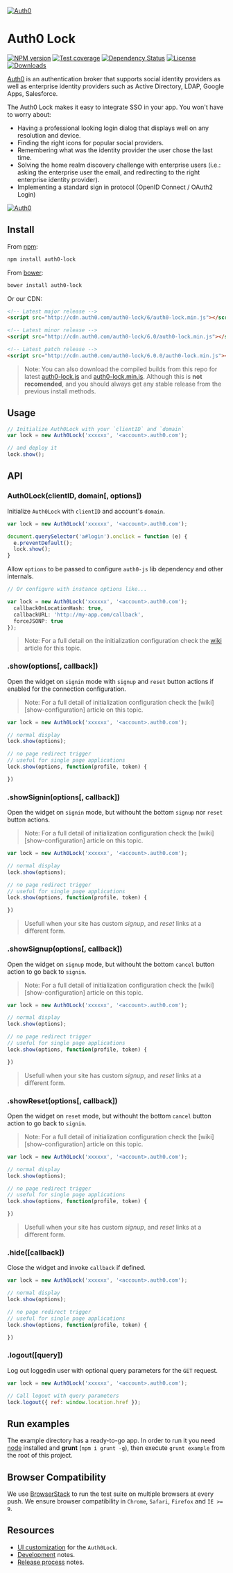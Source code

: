 [![Auth0](https://i.cloudup.com/9sk1vhcfbS.png)](http://auth0.com)

# Auth0 Lock
[![NPM version][npm-image]][npm-url]
[![Test coverage][coveralls-image]][coveralls-url]
[![Dependency Status][david-image]][david-url]
[![License][license-image]][license-url]
[![Downloads][downloads-image]][downloads-url]


[Auth0](https://auth0.com) is an authentication broker that supports social identity providers as well as enterprise identity providers such as Active Directory, LDAP, Google Apps, Salesforce.

The Auth0 Lock makes it easy to integrate SSO in your app. You won't have to worry about:
* Having a professional looking login dialog that displays well on any resolution and device.
* Finding the right icons for popular social providers.
* Remembering what was the identity provider the user chose the last time.
* Solving the home realm discovery challenge with enterprise users (i.e.: asking the enterprise user the email, and redirecting to the right enterprise identity provider).
* Implementing a standard sign in protocol (OpenID Connect / OAuth2 Login)

[![Auth0](https://i.cloudup.com/6opoEX_Z9z.png)](http://auth0.com)

## Install

From [npm](https://npmjs.org):

```sh
npm install auth0-lock
```

From [bower](http://bower.io):

```sh
bower install auth0-lock
```

Or our CDN:

```html
<!-- Latest major release -->
<script src="http://cdn.auth0.com/auth0-lock/6/auth0-lock.min.js"></script>

<!-- Latest minor release -->
<script src="http://cdn.auth0.com/auth0-lock/6.0/auth0-lock.min.js"></script>

<!-- Latest patch release -->
<script src="http://cdn.auth0.com/auth0-lock/6.0.0/auth0-lock.min.js"></script>
```

> Note: You can also download the compiled builds from this repo for latest [auth0-lock.js][download1] and [auth0-lock.min.js][download2]. Although this is **not recomended**, and you should always get any stable release from the previous install methods.

## Usage

```js
// Initialize Auth0Lock with your `clientID` and `domain`
var lock = new Auth0Lock('xxxxxx', '<account>.auth0.com');

// and deploy it
lock.show();
```

## API

### Auth0Lock(clientID, domain[, options])

Initialize `Auth0Lock` with `clientID` and account's `domain`.

```js
var lock = new Auth0Lock('xxxxxx', '<account>.auth0.com');

document.querySelector('a#login').onclick = function (e) {
  e.preventDefault();
  lock.show();
}
```

Allow `options` to be passed to configure `auth0-js` lib dependency and other internals.

```js
// Or configure with instance options like...

var lock = new Auth0Lock('xxxxxx', '<account>.auth0.com');
  callbackOnLocationHash: true,
  callbackURL: 'http://my-app.com/callback',
  forceJSONP: true
});

```

> Note: For a full detail on the initialization configuration check the [wiki][initialization-configuration] article for this topic.


### **.show(options[, callback])**

Open the widget on `signin` mode  with `signup` and `reset` button actions if enabled for the connection configuration.

> Note: For a full detail of initialization configuration check the [wiki][show-configuration] article on this topic.

```js
var lock = new Auth0Lock('xxxxxx', '<account>.auth0.com');

// normal display
lock.show(options);

// no page redirect trigger
// useful for single page applications
lock.show(options, function(profile, token) {

})
```

### **.showSignin(options[, callback])**

Open the widget on `signin` mode, but withouht the bottom `signup` nor `reset` button actions.

> Note: For a full detail of initialization configuration check the [wiki][show-configuration] article on this topic.

```js
var lock = new Auth0Lock('xxxxxx', '<account>.auth0.com');

// normal display
lock.show(options);

// no page redirect trigger
// useful for single page applications
lock.show(options, function(profile, token) {

})
```
> Usefull when your site has custom *signup*, and *reset* links at a different form.

### **.showSignup(options[, callback])**

Open the widget on `signup` mode, but withouht the bottom `cancel` button action to go back to `signin`.

> Note: For a full detail of initialization configuration check the [wiki][show-configuration] article on this topic.

```js
var lock = new Auth0Lock('xxxxxx', '<account>.auth0.com');

// normal display
lock.show(options);

// no page redirect trigger
// useful for single page applications
lock.show(options, function(profile, token) {

})
```
> Usefull when your site has custom *signup*, and *reset* links at a different form.

### **.showReset(options[, callback])**

Open the widget on `reset` mode, but withouht the bottom `cancel` button action to go back to `signin`.

> Note: For a full detail of initialization configuration check the [wiki][show-configuration] article on this topic.

```js
var lock = new Auth0Lock('xxxxxx', '<account>.auth0.com');

// normal display
lock.show(options);

// no page redirect trigger
// useful for single page applications
lock.show(options, function(profile, token) {

})
```

> Usefull when your site has custom *signup*, and *reset* links at a different form.

### **.hide([callback])**

Close the widget and invoke `callback` if defined.

```js
var lock = new Auth0Lock('xxxxxx', '<account>.auth0.com');

// normal display
lock.show(options);

// no page redirect trigger
// useful for single page applications
lock.show(options, function(profile, token) {

})
```

### **.logout([query])**

Log out loggedin user with optional query parameters for the `GET` request.

```js
var lock = new Auth0Lock('xxxxxx', '<account>.auth0.com');

// Call logout with query parameters
lock.logout({ ref: window.location.href });
```

## Run examples

The example directory has a ready-to-go app. In order to run it you need [node](http://nodejs.org/) installed and **grunt** (`npm i grunt -g`), then execute `grunt example` from the root of this project.

## Browser Compatibility

We use [BrowserStack](http://browserstack.com) to run the test suite on multiple browsers at every push.
We ensure browser compatibility in `Chrome`, `Safari`, `Firefox` and `IE >= 9`.

## Resources

* [UI customization][ui-customization] for the `Auth0Lock`.
* [Development][development-notes] notes.
* [Release process][release-process] notes.

<!-- Variables -->

[download1]: https://raw.github.com/auth0/lock/master/build/auth0-lock.js
[download2]: https://raw.github.com/auth0/lock/master/build/auth0-lock.min.js

[npm-image]: https://img.shields.io/npm/v/auth0-lock.svg?style=flat-square
[npm-url]: https://npmjs.org/package/auth0-lock
[coveralls-image]: https://img.shields.io/coveralls/auth0/lock.svg?style=flat-square
[coveralls-url]: https://coveralls.io/r/auth0/lock?branch=master
[david-image]: http://img.shields.io/david/auth0/lock.svg?style=flat-square
[david-url]: https://david-dm.org/auth0-lock
[license-image]: http://img.shields.io/npm/l/auth0-lock.svg?style=flat-square
[license-url]: LICENSE
[downloads-image]: http://img.shields.io/npm/dm/auth0-lock.svg?style=flat-square
[downloads-url]: https://npmjs.org/package/auth0-lock

[initialization-configuration]: https://github.com/auth0/lock/wiki/Initialization-configuration
[ui-customization]: https://github.com/auth0/lock/wiki/UI-customization
[development-notes]: https://github.com/auth0/lock/wiki/Development-notes
[release-process]: https://github.com/auth0/lock/wiki/Release-process

